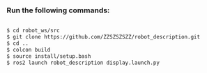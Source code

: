 ### Run the following commands: 

```bash

$ cd robot_ws/src
$ git clone https://github.com/ZZSZSZSZZ/robot_description.git
$ cd ..
$ colcon build
$ source install/setup.bash
$ ros2 launch robot_description display.launch.py
```
